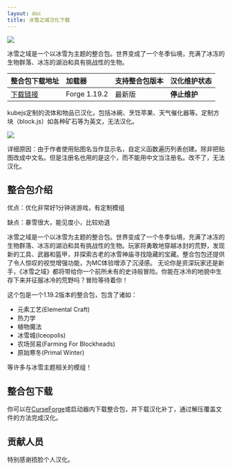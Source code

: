```yaml
---
layout: doc
title: 冰雪之域汉化下载
---
```


![](/imgs/paradise2.png)

冰雪之域是一个以冰雪为主题的整合包。世界变成了一个冬季仙境，充满了冰冻的生物群落、冰冻的湖泊和具有挑战性的生物。

| 整合包下载地址                                                         | 加载器       | 支持整合包版本 | 汉化维护状态 |
| :--------------------------------------------------------------------- | :----------- | :------------- | :----------- |
| [下载链接](https://www.curseforge.com/minecraft/modpacks/frozenopolis) | Forge 1.19.2 | 最新版         | **停止维护** |

<DownloadLinks :methods="[
  { id: 'lanzou', text: '下载汉化', icon: '/imgs/svg/lanzou.svg', link: 'https://wulian233.lanzouj.com/ibKuk1qy9rbe' },
  { id: 'bilibili', text: '专栏介绍', icon: '/imgs/svg/bilibili.svg', link: 'https://www.bilibili.com/read/cv33005621/' },
  { id: 'lazy', text: '懒汉下载', icon: '/imgs/logo/logo_64.png', link: 'https://wulian233.lanzouj.com/ibKuk1qy9rbe' }
]" />

kubejs定制的流体和物品已汉化，包括冰碗、烹饪苹果、天气催化器等。定制方块（block.js）如各种矿石等为英文，无法汉化。

![](/imgs/paradise2.jpg)

详细原因：由于作者使用贴图名当作显示名，自定义函数遍历列表创建。除非把贴图改成中文名。但是注册名也用的是这个，而不能用中文当注册名。改不了，无法汉化。

## 整合包介绍

优点：优化非常好1分钟进游戏，有定制模组

缺点：暴雪很大，能见度小，比较劝退

冰雪之域是一个以冰雪为主题的整合包。世界变成了一个冬季仙境，充满了冰冻的生物群落、冰冻的湖泊和具有挑战性的生物。玩家将勇敢地穿越冰封的荒野，发现新的工具、武器和盔甲，并探索古老的冰雪神庙寻找隐藏的宝藏。整合包包还提供了令人惊叹的视觉增强功能，为MC体验增添了沉浸感。 无论你是资深玩家还是新手，《冰雪之域》都将带给你一个前所未有的史诗般冒险。你能在冰冷的地貌中生存下来并征服冰冷的荒野吗？冒险等待着你！

这个包是一个1.19.2版本的整合包，包含了诸如：

- 元素工艺(Elemental Craft)
- 热力学
- 植物魔法
- 冰雪城(Iceopolis)
- 农场贸易(Farming For Blockheads)
- 原始寒冬(Primal Winter)

等许多与冰雪主题相关的模组！

## 整合包下载

你可以在[CurseForge](https://www.curseforge.com/minecraft/modpacks/frozenopolis)或启动器内下载整合包，并下载汉化补丁，通过解压覆盖文件的方法完成汉化。

## 贡献人员

特别感谢捂脸个人汉化。

<DocSupport />
